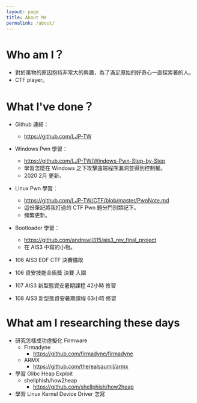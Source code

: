 ```yaml
---
layout: page
title: About Me
permalink: /about/
---
```


# Who am I？
- 對於萬物的原因抱持非常大的興趣，為了滿足原始的好奇心一直探索著的人。
- CTF player。

# What I've done？
- Github 連結：
  - https://github.com/LJP-TW

- Windows Pwn 學習：
  - https://github.com/LJP-TW/Windows-Pwn-Step-by-Step
  - 學習怎麼在 Windows 之下攻擊遠端程序漏洞並得到控制權。
  - 2020 2月 更新。

- Linux Pwn 學習：
  - https://github.com/LJP-TW/CTF/blob/master/PwnNote.md
  - 這份筆記將我打過的 CTF Pwn 題分門別類記下。
  - 頻繁更新。

- Bootloader 學習：
  - https://github.com/andrewli315/ais3_rev_final_project
  - 在 AIS3 中寫的小物。

- 106 AIS3 EOF CTF 決賽備取
- 106 資安技能金盾獎 決賽 入圍
- 107 AIS3 新型態資安暑期課程 42小時 修習
- 108 AIS3 新型態資安暑期課程 63小時 修習

# What am I researching these days
- 研究怎樣成功虛擬化 Firmware
  - Firmadyne
    - https://github.com/firmadyne/firmadyne
  - ARMX
    - https://github.com/therealsaumil/armx
- 學習 Glibc Heap Exploit
  - shellphish/how2heap
    - https://github.com/shellphish/how2heap
- 學習 Linux Kernel Device Driver 怎寫
